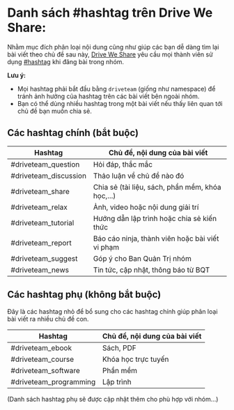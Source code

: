 # Danh sách #hashtag trên Drive We Share:

Nhằm mục đích phân loại nội dung cũng như giúp các bạn dễ dàng tìm lại bài viết theo chủ đề sau này, [Drive We Share](https://www.facebook.com/groups/driveweshare2017/) yêu cầu mọi thành viên sử dụng [#hashtag](https://www.facebook.com/help/587836257914341) khi đăng bài trong nhóm.

**Lưu ý:**
- Mọi hashtag phải bắt đầu bằng `driveteam` (giống như namespace) để tránh ảnh hưởng của hashtag trên các bài viết bên ngoài nhóm.
- Bạn có thể dùng nhiều hashtag trong một bài viết nếu thấy liên quan tới chủ đề bạn muốn chia sẻ.

## Các hashtag chính (bắt buộc)

| Hashtag            | Chủ đề, nội dung của bài viết                    |
|--------------------|--------------------------------------------------|
| #driveteam_question   | Hỏi đáp, thắc mắc                                |
| #driveteam_discussion | Thảo luận về chủ đề nào đó                       |
| #driveteam_share      | Chia sẻ (tài liệu, sách, phần mềm, khóa học,...) |
| #driveteam_relax      | Ảnh, video hoặc nội dung giải trí                |
| #driveteam_tutorial   | Hướng dẫn lập trình hoặc chia sẻ kiến thức       |
| #driveteam_report     | Báo cáo ninja, thành viên hoặc bài viết vi phạm  |
| #driveteam_suggest    | Góp ý cho Ban Quản Trị nhóm                      |
| #driveteam_news       | Tin tức, cập nhật, thông báo từ BQT              |

## Các hashtag phụ (không bắt buộc)

Đây là các hashtag nhỏ để bổ sung cho các hashtag chính giúp phân loại bài viết ra nhiều chủ đề con.

| Hashtag             | Chủ đề, nội dung của bài viết |
|---------------------|-------------------------------|
| #driveteam_ebook       | Sách, PDF                     |
| #driveteam_course      | Khóa học trực tuyến           |
| #driveteam_software    | Phần mềm                      |
| #driveteam_programming | Lập trình                     |

(Danh sách hashtag phụ sẽ được cập nhật thêm cho phù hợp với nhóm...)
